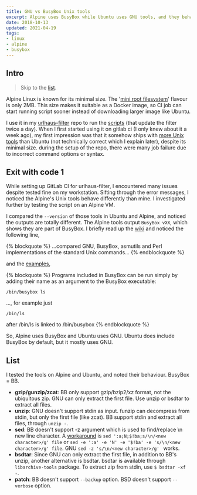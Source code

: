 ```yaml
---
title: GNU vs BusyBox Unix tools
excerpt: Alpine uses BusyBox while Ubuntu uses GNU tools, and they behave differently.
date: 2018-10-13
updated: 2021-04-19
tags:
- linux
- alpine
- busybox
---
```


## Intro

> Skip to the [list](#List).

Alpine Linux is known for its minimal size. The '[mini root filesystem](https://www.alpinelinux.org/downloads/)' flavour is only 2MB. This size makes it suitable as a Docker image, so CI job can start running script sooner instead of downloading larger image like Ubuntu.

I use it in my [urlhaus-filter](https://gitlab.com/curben/urlhaus-filter) repo to run the [scripts](https://gitlab.com/curben/urlhaus-filter/tree/master/utils) (that update the filter twice a day). When I first started using it on gitlab ci (I only knew about it a week ago), my first impression was that it somehow ships with [more Unix tools](https://mdleom.com/2018/10/10/binaries-alpine-docker/) than Ubuntu (not technically correct which I explain later), despite its minimal size. during the setup of the repo, there were many job failure due to incorrect command options or syntax.

## Exit with code 1

While setting up GitLab CI for urlhaus-filter, I encountered many issues despite tested fine on my workstation. Sifting through the error messages, I noticed the Alpine's Unix tools behave differently than mine. I investigated further by testing the script on an Alpine VM.

I compared the `--version` of those tools in Ubuntu and Alpine, and noticed the outputs are totally different. The Alpine tools output `BusyBox vXX`, which shows they are part of BusyBox. I briefly read up the [wiki](https://en.wikipedia.org/wiki/BusyBox#Features) and noticed the following line,

{% blockquote %}
...compared GNU, BusyBox, asmutils and Perl implementations of the standard Unix commands...
{% endblockquote %}

and the [examples](https://en.wikipedia.org/wiki/BusyBox#Examples),

{% blockquote %}
Programs included in BusyBox can be run simply by adding their name as an argument to the BusyBox executable:

    /bin/busybox ls

..., for example just

    /bin/ls

after /bin/ls is linked to /bin/busybox
{% endblockquote %}

So, Alpine uses BusyBox and Ubuntu uses GNU. Ubuntu does include BusyBox by default, but it mostly uses GNU.

## List

I tested the tools on Alpine and Ubuntu, and noted their behaviour. BusyBox = BB.

- **gzip/gunzip/zcat**: BB only support gzip/bzip2/xz format, not the ubiquitous zip. GNU can only extract the first file. Use unzip or bsdtar to extract all files.
- **unzip**: GNU doesn't support stdin as input. funzip can decompress from stdin, but only the first file (like zcat). BB support stdin and extract all files, through `unzip -`.
- **sed**: BB doesn't support -z argument which is used to find/replace \n new line character. A [workaround](https://stackoverflow.com/a/1252191) is `sed ':a;N;$!ba;s/\n/<new character>/g' file` or `sed -e ':a' -e 'N' -e '$!ba' -e 's/\n/<new character>/g' file`. GNU `sed -z 's/\n/<new character>/g' ` works.
- **bsdtar**: Since GNU can only extract the first file, in addition to BB's unzip, another alternative is bsdtar. bsdtar is available through `libarchive-tools` package. To extract zip from stdin, use `$ bsdtar -xf -`.
- **patch**: BB doesn't support `--backup` option. BSD doesn't support `--verbose` option.
